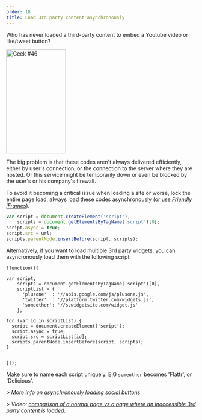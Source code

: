 ```yaml
---
order: 18
title: Load 3rd party content asynchronously
---
```


Who has never loaded a third-party content to embed a Youtube video or like/tweet button?

<div class="img-right">
  <img id="geek-46" class="icos-geek" src="http://browserdiet.com/img/46.png" alt="Geek #46" width="158" height="275" />
</div>

The big problem is that these codes aren't always delivered efficiently, either by user's connection, or the connection to the server where they are hosted. Or this service might be temporarily down or even be blocked by the user's or his company's firewall.

To avoid it becoming a critical issue when loading a site or worse, lock the entire page load, always load these codes asynchronously (or use *[Friendly iFrames](https://www.facebook.com/note.php?note_id=10151176218703920)*).

```js
var script = document.createElement('script'),
    scripts = document.getElementsByTagName('script')[0];
script.async = true;
script.src = url;
scripts.parentNode.insertBefore(script, scripts);
```

Alternatively, if you want to load multiple 3rd party widgets, you can asyncronously load them with the following script:

```
!function(){ 

var script,
    scripts = document.getElementsByTagName('script')[0],
    scriptList = {
      'plusone'  : '//apis.google.com/js/plusone.js',
      'twitter'  : '//platform.twitter.com/widgets.js',
      'someother': '//s.widgetsite.com/widget.js'
    };

for (var id in scriptList) {
  script = document.createElement('script');
  script.async = true;
  script.src = scriptList[id];
  scripts.parentNode.insertBefore(script, scripts);
}


}();
```

Make sure to name each script uniquely. E.G `someother` becomes 'Flattr', or 'Delicious'.

*> More info on [asynchronously loading social buttons](http://www.phpied.com/social-button-bffs/)*

*> Video: [comparison of a normal page vs a page where an inaccessible 3rd party content is loaded](http://www.webpagetest.org/video/view.php?id=111011_4e0708d3caa23b21a798cc01d0fdb7882a735a7d).*

